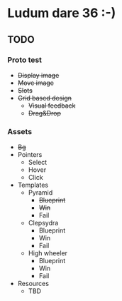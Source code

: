 # Ludum dare 36 :-)

## TODO

### Proto test

* ~~Display image~~
* ~~Move image~~
* ~~Slots~~
* ~~Grid based design~~
  * ~~Visual feedback~~
  * ~~Drag&Drop~~

### Assets

* ~~Bg~~
* Pointers
  * Select
  * Hover
  * Click
* Templates
  * Pyramid
    * ~~Blueprint~~
    * ~~Win~~
    * Fail
  * Clepsydra
    * Blueprint
    * Win
    * Fail
  * High wheeler
    * Blueprint
    * Win
    * Fail
* Resources
  * TBD
